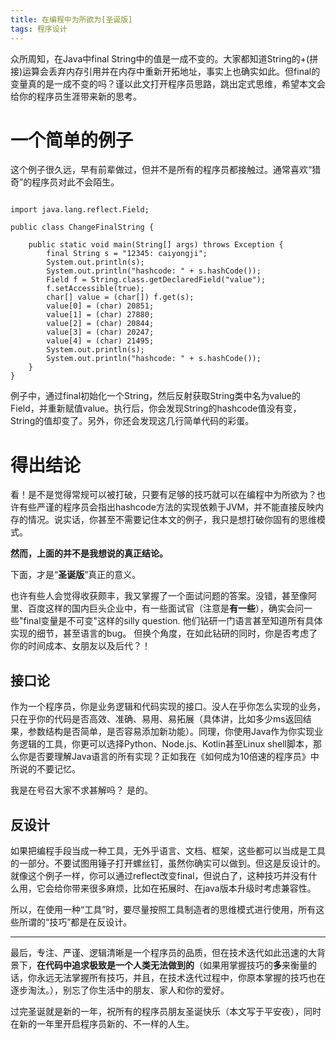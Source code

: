 ```yaml
---
title: 在编程中为所欲为[圣诞版]
tags: 程序设计
---
```

众所周知，在Java中final String中的值是一成不变的。大家都知道String的+(拼接)运算会丢弃内存引用并在内存中重新开拓地址，事实上也确实如此。但final的变量真的是一成不变的吗？谨以此文打开程序员思路，跳出定式思维，希望本文会给你的程序员生涯带来新的思考。

# 一个简单的例子 #

这个例子很久远，早有前辈做过，但并不是所有的程序员都接触过。通常喜欢“猎奇”的程序员对此不会陌生。

```

import java.lang.reflect.Field;

public class ChangeFinalString {

	public static void main(String[] args) throws Exception {
		final String s = "12345: caiyongji";
		System.out.println(s);
		System.out.println("hashcode: " + s.hashCode());
		Field f = String.class.getDeclaredField("value");
		f.setAccessible(true);
		char[] value = (char[]) f.get(s);
		value[0] = (char) 20851;
		value[1] = (char) 27880;
		value[2] = (char) 20844;
		value[3] = (char) 20247;
		value[4] = (char) 21495;
		System.out.println(s);
		System.out.println("hashcode: " + s.hashCode());
	}
}

```

例子中，通过final初始化一个String，然后反射获取String类中名为value的Field，并重新赋值value。执行后，你会发现String的hashcode值没有变，String的值却变了。另外，你还会发现这几行简单代码的彩蛋。

# 得出结论 #

看！是不是觉得常规可以被打破，只要有足够的技巧就可以在编程中为所欲为？也许有些严谨的程序员会指出hashcode方法的实现依赖于JVM，并不能直接反映内存的情况。说实话，你甚至不需要记住本文的例子，我只是想打破你固有的思维模式。

**然而，上面的并不是我想说的真正结论。**

下面，才是“**圣诞版**”真正的意义。

也许有些人会觉得收获颇丰，我又掌握了一个面试问题的答案。没错，甚至像阿里、百度这样的国内巨头企业中，有一些面试官（注意是**有一些**），确实会问一些"final变量是不可变"这样的silly question. 他们钻研一门语言甚至知道所有具体实现的细节，甚至语言的bug。 但换个角度，在如此钻研的同时，你是否考虑了你的时间成本、女朋友以及后代？！

## 接口论 ##

作为一个程序员，你是业务逻辑和代码实现的接口。没人在乎你怎么实现的业务，只在乎你的代码是否高效、准确、易用、易拓展（具体讲，比如多少ms返回结果，参数结构是否简单，是否容易添加新功能）。同理，你使用Java作为你实现业务逻辑的工具，你更可以选择Python、Node.js、Kotlin甚至Linux shell脚本，那么你是否要理解Java语言的所有实现？正如我在《如何成为10倍速的程序员》中所说的不要记忆。

我是在号召大家不求甚解吗？
是的。

## 反设计 ##
如果把编程手段当成一种工具，无外乎语言、文档、框架，这些都可以当成是工具的一部分。不要试图用锤子打开螺丝钉，虽然你确实可以做到。但这是反设计的。就像这个例子一样，你可以通过reflect改变final，但说白了，这种技巧并没有什么用，它会给你带来很多麻烦，比如在拓展时、在java版本升级时考虑兼容性。

所以，在使用一种“工具”时，要尽量按照工具制造者的思维模式进行使用，所有这些所谓的“技巧”都是在反设计。

----------

最后，专注、严谨、逻辑清晰是一个程序员的品质，但在技术迭代如此迅速的大背景下，**在代码中追求极致是一个人类无法做到的**（如果用掌握技巧的**多**来衡量的话，你永远无法掌握所有技巧，并且，在技术迭代过程中，你原本掌握的技巧也在逐步淘汰。），别忘了你生活中的朋友、家人和你的爱好。

过完圣诞就是新的一年，祝所有的程序员朋友圣诞快乐（本文写于平安夜），同时在新的一年里开启程序员新的、不一样的人生。
